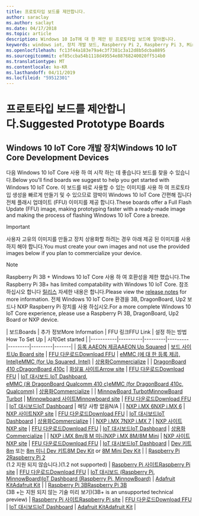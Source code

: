 ```yaml
---
title: 프로토타입 보드를 제안합니다.
author: saraclay
ms.author: saclayt
ms.date: 04/17/2018
ms.topic: article
description: Windows 10 IoT에 대 한 제안 된 프로토타입 보드에 알아봅니다.
keywords: windows iot, 장치 개발 보드, Raspberry Pi 2, Raspberry Pi 3, Minnowboard 최대, Dragonboard
ms.openlocfilehash: fc13f44a183e79a4c3f7381c3a12d8b5dcba8895
ms.sourcegitcommit: ef85ccba54b1118d49554e88768240020ff514b0
ms.translationtype: MT
ms.contentlocale: ko-KR
ms.lasthandoff: 04/11/2019
ms.locfileid: "59512301"
---
```

# <a name="suggested-prototype-boards"></a><span data-ttu-id="31267-104">프로토타입 보드를 제안합니다.</span><span class="sxs-lookup"><span data-stu-id="31267-104">Suggested Prototype Boards</span></span>

## <a name="windows-10-iot-core-development-devices"></a><span data-ttu-id="31267-105">Windows 10 IoT Core 개발 장치</span><span class="sxs-lookup"><span data-stu-id="31267-105">Windows 10 IoT Core Development Devices</span></span>
<span data-ttu-id="31267-106">다음 Windows 10 IoT Core 사용 하 여 시작 하는 데 좋습니다 보드를 찾을 수 있습니다.</span><span class="sxs-lookup"><span data-stu-id="31267-106">Below you'll find boards we suggest to help you get started with Windows 10 IoT Core.</span></span> <span data-ttu-id="31267-107">이 보드를 바로 사용할 수 있는 이미지를 사용 하 여 프로토타입 생성을 빠르게 만들기 및 수 있으므로 깜박이 Windows 10 IoT Core 간편해 집니다 전체 플래시 업데이트 (FFU) 이미지를 제공 합니다.</span><span class="sxs-lookup"><span data-stu-id="31267-107">These boards offer a Full Flash Update (FFU) image, making prototyping faster with a ready-made image and making the process of flashing Windows 10 IoT Core a breeze.</span></span>

> [!IMPORTANT]
> <span data-ttu-id="31267-108">사용자 고유의 이미지를 만들고 장치 상용화할 하려는 경우 아래 제공 된 이미지를 사용 하지 해야 합니다.</span><span class="sxs-lookup"><span data-stu-id="31267-108">You must create your own images and not use the provided images below if you plan to commercialize your device.</span></span>

> [!NOTE]
> <span data-ttu-id="31267-109">Raspberry Pi 3B + Windows 10 IoT Core 사용 하 여 호환성을 제한 했습니다.</span><span class="sxs-lookup"><span data-stu-id="31267-109">The Raspberry Pi 3B+ has limited compatability with Windows 10 IoT Core.</span></span> <span data-ttu-id="31267-110">참조 하십시오 합니다 [릴리스](https://docs.microsoft.com/en-us/windows/iot-core/release-notes/insider/17744) 자세한 내용은 합니다.</span><span class="sxs-lookup"><span data-stu-id="31267-110">Please view the [release notes](https://docs.microsoft.com/en-us/windows/iot-core/release-notes/insider/17744) for more information.</span></span> <span data-ttu-id="31267-111">전체 Windows 10 IoT Core 환경을 3B, DragonBoard, Up2 보드나 NXP Raspberry Pi 장치를 사용 하십시오.</span><span class="sxs-lookup"><span data-stu-id="31267-111">For a more complete Windows 10 IoT Core experience, please use a Raspberry Pi 3B, DragonBoard, Up2 Board or NXP device.</span></span> 


| <span data-ttu-id="31267-112">보드</span><span class="sxs-lookup"><span data-stu-id="31267-112">Boards</span></span> | <span data-ttu-id="31267-113">추가 정보</span><span class="sxs-lookup"><span data-stu-id="31267-113">More Information</span></span> | <span data-ttu-id="31267-114">FFU 링크</span><span class="sxs-lookup"><span data-stu-id="31267-114">FFU Link</span></span> | <span data-ttu-id="31267-115">설정 하는 방법</span><span class="sxs-lookup"><span data-stu-id="31267-115">How To Set Up</span></span> | <span data-ttu-id="31267-116">시작</span><span class="sxs-lookup"><span data-stu-id="31267-116">Get started</span></span> |
|-----------|----------|---------|---------|---------|---------|-------|
| [<span data-ttu-id="31267-117">등록 AAEON 제곱</span><span class="sxs-lookup"><span data-stu-id="31267-117">AAEON Up Squared</span></span>](https://up-board.org/upsquared/specifications/) | [<span data-ttu-id="31267-118">보드 사이트</span><span class="sxs-lookup"><span data-stu-id="31267-118">Up Board site</span></span>](https://up-shop.org/28-up-squared) | [<span data-ttu-id="31267-119">FFU 다운로드</span><span class="sxs-lookup"><span data-stu-id="31267-119">Download FFU</span></span>](https://downloads.up-community.org/?post_type=wpdmpro&p=204&preview=true) | [<span data-ttu-id="31267-120">eMMC (에 대 한 등록 제곱, Intel)</span><span class="sxs-lookup"><span data-stu-id="31267-120">eMMC (for Up Squared, Intel)</span></span>](DeviceSetup.md#flashing-with-emmc-for-up-squared-other-intel-devices) | [<span data-ttu-id="31267-121">상용화</span><span class="sxs-lookup"><span data-stu-id="31267-121">Commercialize</span></span>](https://up-shop.org/home/270-up-squared.html) | 
| [<span data-ttu-id="31267-122">DragonBoard 410 c</span><span class="sxs-lookup"><span data-stu-id="31267-122">DragonBoard 410c</span></span>](https://developer.qualcomm.com/hardware/dragonboard-410c) | [<span data-ttu-id="31267-123">화살표 사이트</span><span class="sxs-lookup"><span data-stu-id="31267-123">Arrow site</span></span>](https://www.arrow.com/en/products/dragonboard410c/arrow-development-tools) | [<span data-ttu-id="31267-124">FFU 다운로드</span><span class="sxs-lookup"><span data-stu-id="31267-124">Download FFU</span></span>](https://www.microsoft.com/en-us/software-download/windows10IoTCore#!) | <span data-ttu-id="31267-125">[IoT 대시보드](DeviceSetup.md#using-the-iot-dashboard-dragonboard-410c),</span><span class="sxs-lookup"><span data-stu-id="31267-125">[IoT Dashboard](DeviceSetup.md#using-the-iot-dashboard-dragonboard-410c),</span></span><br>[<span data-ttu-id="31267-126">eMMC (용 DragonBoard Qualcomm 410 c)</span><span class="sxs-lookup"><span data-stu-id="31267-126">eMMC (for DragonBoard 410c, Qualcomm)</span></span>](DeviceSetup.md#flashing-with-emmc-for-up-squared-other-intel-devices) | [<span data-ttu-id="31267-127">상용화</span><span class="sxs-lookup"><span data-stu-id="31267-127">Commercialize</span></span>](https://www.arrow.com/en/products/dragonboard410c/arrow-development-tools) | 
| [<span data-ttu-id="31267-128">MinnowBoard Turbot</span><span class="sxs-lookup"><span data-stu-id="31267-128">MinnowBoard Turbot</span></span>](https://minnowboard.org) | [<span data-ttu-id="31267-129">Minnowboard 사이트</span><span class="sxs-lookup"><span data-stu-id="31267-129">Minnowboard site</span></span>](https://minnowboard.org/get-a-board) | [<span data-ttu-id="31267-130">FFU 다운로드</span><span class="sxs-lookup"><span data-stu-id="31267-130">Download FFU</span></span>](https://www.microsoft.com/en-us/software-download/windows10IoTCore#!) | [<span data-ttu-id="31267-131">IoT 대시보드</span><span class="sxs-lookup"><span data-stu-id="31267-131">IoT Dashboard</span></span>](DeviceSetup.md#using-the-iot-dashboard-raspberry-pi-minnowboard-nxp) | <span data-ttu-id="31267-132">해당 사항 없음</span><span class="sxs-lookup"><span data-stu-id="31267-132">N/A</span></span> |
| [<span data-ttu-id="31267-133">NXP i.MX 6</span><span class="sxs-lookup"><span data-stu-id="31267-133">NXP i.MX 6</span></span>](https://www.nxp.com/products/processors-and-microcontrollers/arm-based-processors-and-mcus/i.mx-applications-processors/i.mx-6-processors:IMX6X_SERIES) | [<span data-ttu-id="31267-134">NXP 사이트</span><span class="sxs-lookup"><span data-stu-id="31267-134">NXP site</span></span>](https://www.nxp.com/products/processors-and-microcontrollers/arm-based-processors-and-mcus/i.mx-applications-processors/i.mx-6-processors:IMX6X_SERIES) | [<span data-ttu-id="31267-135">FFU 다운로드</span><span class="sxs-lookup"><span data-stu-id="31267-135">Download FFU</span></span>](https://github.com/ms-iot/imx-iotcore) | [<span data-ttu-id="31267-136">IoT 대시보드</span><span class="sxs-lookup"><span data-stu-id="31267-136">IoT Dashboard</span></span>](https://docs.microsoft.com/en-us/windows/iot-core/tutorials/quickstarter/devicesetup#using-the-iot-dashboard-raspberry-pi-minnowboard-nxp) | [<span data-ttu-id="31267-137">상용화</span><span class="sxs-lookup"><span data-stu-id="31267-137">Commercialize</span></span>](https://www.solid-run.com/nxp-family/hummingboard/imx6-win-10-iot-core/) | 
| [<span data-ttu-id="31267-138">NXP i.MX 7</span><span class="sxs-lookup"><span data-stu-id="31267-138">NXP i.MX 7</span></span>](https://www.nxp.com/products/processors-and-microcontrollers/arm-based-processors-and-mcus/i.mx-applications-processors/i.mx-7-processors:IMX7-SERIES) | [<span data-ttu-id="31267-139">NXP 사이트</span><span class="sxs-lookup"><span data-stu-id="31267-139">NXP site</span></span>](https://www.nxp.com/products/processors-and-microcontrollers/arm-based-processors-and-mcus/i.mx-applications-processors/i.mx-7-processors:IMX7-SERIES) | [<span data-ttu-id="31267-140">FFU 다운로드</span><span class="sxs-lookup"><span data-stu-id="31267-140">Download FFU</span></span>](https://github.com/ms-iot/imx-iotcore) | [<span data-ttu-id="31267-141">IoT 대시보드</span><span class="sxs-lookup"><span data-stu-id="31267-141">IoT Dashboard</span></span>](https://docs.microsoft.com/en-us/windows/iot-core/tutorials/quickstarter/devicesetup#using-the-iot-dashboard-raspberry-pi-minnowboard-nxp) | [<span data-ttu-id="31267-142">상용화</span><span class="sxs-lookup"><span data-stu-id="31267-142">Commercialize</span></span>](https://www.compulab.com/products/iot-gateways/iot-gate-imx7-nxp-i-mx-7-internet-of-things-gateway/) | 
| [<span data-ttu-id="31267-143">NXP i.MX 8m/8 M 미니</span><span class="sxs-lookup"><span data-stu-id="31267-143">NXP i.MX 8M/8M Mini</span></span>](https://www.nxp.com/products/processors-and-microcontrollers/arm-based-processors-and-mcus/i.mx-applications-processors/i.mx-8-processors:IMX8-SERIES) | [<span data-ttu-id="31267-144">NXP 사이트</span><span class="sxs-lookup"><span data-stu-id="31267-144">NXP site</span></span>](https://www.nxp.com/products/processors-and-microcontrollers/arm-based-processors-and-mcus/i.mx-applications-processors/i.mx-8-processors:IMX8-SERIES) | [<span data-ttu-id="31267-145">FFU 다운로드</span><span class="sxs-lookup"><span data-stu-id="31267-145">Download FFU</span></span>](https://github.com/ms-iot/imx-iotcore) | [<span data-ttu-id="31267-146">IoT 대시보드</span><span class="sxs-lookup"><span data-stu-id="31267-146">IoT Dashboard</span></span>](https://docs.microsoft.com/en-us/windows/iot-core/tutorials/quickstarter/devicesetup#using-the-iot-dashboard-raspberry-pi-minnowboard-nxp) | <span data-ttu-id="31267-147">[Dev 키트 8m](https://www.nxp.com/support/developer-resources/software-development-tools/i.mx-developer-resources/evaluation-kit-for-the-i.mx-8m-applications-processor:MCIMX8M-EVK) 또는 [8m 미니 Dev 키트](https://www.nxp.com/support/developer-resources/software-development-tools/i.mx-developer-resources/evaluation-kit-for-the-i.mx-8m-mini-applications-processor:8MMINILPD4-EVK)</span><span class="sxs-lookup"><span data-stu-id="31267-147">[8M Dev Kit](https://www.nxp.com/support/developer-resources/software-development-tools/i.mx-developer-resources/evaluation-kit-for-the-i.mx-8m-applications-processor:MCIMX8M-EVK) or [8M Mini Dev Kit](https://www.nxp.com/support/developer-resources/software-development-tools/i.mx-developer-resources/evaluation-kit-for-the-i.mx-8m-mini-applications-processor:8MMINILPD4-EVK)</span></span> |
| [<span data-ttu-id="31267-148">Raspberry Pi 2</span><span class="sxs-lookup"><span data-stu-id="31267-148">Raspberry Pi 2</span></span>](https://www.raspberrypi.org/products/raspberry-pi-2-model-b/)<br> <span data-ttu-id="31267-149">(1.2 지원 되지 않습니다.)</span><span class="sxs-lookup"><span data-stu-id="31267-149">(1.2 not supported)</span></span> | [<span data-ttu-id="31267-150">Raspberry Pi 사이트</span><span class="sxs-lookup"><span data-stu-id="31267-150">Raspberry Pi site</span></span>](https://www.raspberrypi.org/products/raspberry-pi-2-model-b/) | [<span data-ttu-id="31267-151">FFU 다운로드</span><span class="sxs-lookup"><span data-stu-id="31267-151">Download FFU</span></span>](https://www.microsoft.com/en-us/software-download/windows10IoTCore#!) | [<span data-ttu-id="31267-152">IoT 대시보드 (Raspberry Pi, MinnowBoard)</span><span class="sxs-lookup"><span data-stu-id="31267-152">IoT Dashboard (Raspberry Pi, MinnowBoard)</span></span>](DeviceSetup.md#using-the-iot-dashboard-raspberry-pi-minnowboard-nxp) | [<span data-ttu-id="31267-153">Adafruit Kit</span><span class="sxs-lookup"><span data-stu-id="31267-153">Adafruit Kit</span></span>](https://docs.microsoft.com/en-us/windows/iot-core/tutorials/adafruitkit) | 
| [<span data-ttu-id="31267-154">Raspberry Pi 3B</span><span class="sxs-lookup"><span data-stu-id="31267-154">Raspberry Pi 3B</span></span>](https://www.raspberrypi.org/products/raspberry-pi-3-model-b/)<br> <span data-ttu-id="31267-155">(3B +는 지원 되지 않는 기술 미리 보기)</span><span class="sxs-lookup"><span data-stu-id="31267-155">(3B+ is an unsupported technical preview)</span></span> | [<span data-ttu-id="31267-156">Raspberry Pi 사이트</span><span class="sxs-lookup"><span data-stu-id="31267-156">Raspberry Pi site</span></span>](https://www.raspberrypi.org/products/raspberry-pi-3-model-b/) | [<span data-ttu-id="31267-157">FFU 다운로드</span><span class="sxs-lookup"><span data-stu-id="31267-157">Download FFU</span></span>](https://www.microsoft.com/en-us/software-download/windows10IoTCore#!) | [<span data-ttu-id="31267-158">IoT 대시보드</span><span class="sxs-lookup"><span data-stu-id="31267-158">IoT Dashboard</span></span>](DeviceSetup.md#using-the-iot-dashboard-raspberry-pi-minnowboard-nxp) | [<span data-ttu-id="31267-159">Adafruit Kit</span><span class="sxs-lookup"><span data-stu-id="31267-159">Adafruit Kit</span></span>](https://docs.microsoft.com/en-us/windows/iot-core/tutorials/adafruitkit) |
